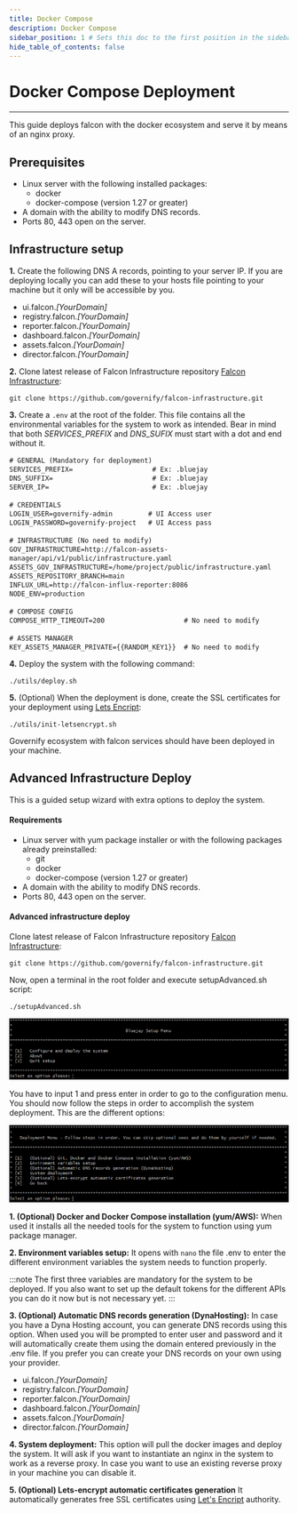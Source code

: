 ```yaml
---
title: Docker Compose
description: Docker Compose
sidebar_position: 1 # Sets this doc to the first position in the sidebar
hide_table_of_contents: false
---
```


# Docker Compose Deployment

---

This guide deploys falcon with the docker ecosystem and serve it by means of an nginx proxy.

## Prerequisites
- Linux server with the following installed packages:
   - docker
   - docker-compose (version 1.27 or greater)
- A domain with the ability to modify DNS records.
- Ports 80, 443 open on the server. 

## Infrastructure setup

**1.** Create the following DNS A records, pointing to your server IP. If you are deploying locally you can add these to your hosts file pointing to your machine but it only will be accessible by you.

- ui.falcon.*[YourDomain]*
- registry.falcon.*[YourDomain]*
- reporter.falcon.*[YourDomain]*
- dashboard.falcon.*[YourDomain]*
- assets.falcon.*[YourDomain]*
- director.falcon.*[YourDomain]*

**2.** Clone latest release of Falcon Infrastructure repository [Falcon Infrastructure](https://github.com/governify/falcon-infrastructure):
```
git clone https://github.com/governify/falcon-infrastructure.git
```

**3.** Create a `.env` at the root of the folder. This file contains all the environmental variables for the system to work as intended. Bear in mind that both *SERVICES_PREFIX* and *DNS_SUFIX* must start with a dot and end without it.


```
# GENERAL (Mandatory for deployment)
SERVICES_PREFIX=                    # Ex: .bluejay
DNS_SUFFIX=                         # Ex: .bluejay
SERVER_IP=                          # Ex: .bluejay

# CREDENTIALS
LOGIN_USER=governify-admin         # UI Access user
LOGIN_PASSWORD=governify-project   # UI Access pass

# INFRASTRUCTURE (No need to modify)
GOV_INFRASTRUCTURE=http://falcon-assets-manager/api/v1/public/infrastructure.yaml
ASSETS_GOV_INFRASTRUCTURE=/home/project/public/infrastructure.yaml
ASSETS_REPOSITORY_BRANCH=main
INFLUX_URL=http://falcon-influx-reporter:8086
NODE_ENV=production

# COMPOSE CONFIG
COMPOSE_HTTP_TIMEOUT=200                    # No need to modify

# ASSETS MANAGER
KEY_ASSETS_MANAGER_PRIVATE={{RANDOM_KEY1}}  # No need to modify
```

**4.** Deploy the system with the following command:
```
./utils/deploy.sh
```

**5.** (Optional) When the deployment is done, create the SSL certificates for your deployment using [Lets Encript](https://letsencrypt.org/):
```
./utils/init-letsencrypt.sh
```

Governify ecosystem with falcon services should have been deployed in your machine.

## Advanced Infrastructure Deploy
This is a guided setup wizard with extra options to deploy the system. 

#### Requirements
- Linux server with yum package installer or with the following packages already preinstalled:
   - git
   - docker
   - docker-compose (version 1.27 or greater)
- A domain with the ability to modify DNS records.
- Ports 80, 443 open on the server. 

#### Advanced infrastructure deploy

Clone latest release of Falcon Infrastructure repository [Falcon Infrastructure](https://github.com/governify/falcon-infrastructure):
```
git clone https://github.com/governify/falcon-infrastructure.git
```

Now, open a terminal in the root folder and execute setupAdvanced.sh script:
```
./setupAdvanced.sh 
```
![Setup Wizard](/img/deployment/setup_wizard_main.png)

You have to input 1 and press enter in order to go to the configuration menu. You should now follow the steps in order to accomplish the system deployment. This are the different options:

![Setup Wizard](/img/deployment/setup_wizard_configure.png)
    
**1. (Optional) Docker and Docker Compose installation (yum/AWS):** When used it installs all the needed tools for the system to function  using yum package manager.

**2. Environment variables setup:** It opens with `nano` the file .env to enter the different environment variables the system needs to function properly. 

:::note
The first three variables are mandatory for the system to be deployed. If you also want to set up the default tokens for the different APIs you can do it now but is not necessary yet.
:::

**3. (Optional) Automatic DNS records generation (DynaHosting):** In case you have a Dyna Hosting account, you can generate DNS records using this option. When used you will be prompted to enter user and password and it will automatically create them using the domain entered previously in the .env file. If you prefer you can create your DNS records on your own using your provider.

- ui.falcon.*[YourDomain]*
- registry.falcon.*[YourDomain]*
- reporter.falcon.*[YourDomain]*
- dashboard.falcon.*[YourDomain]*
- assets.falcon.*[YourDomain]*
- director.falcon.*[YourDomain]*

**4. System deployment:** This option will pull the docker images and deploy the system. It will ask if you want to instantiate an nginx in the system to work as a reverse proxy. In case you want to use an existing reverse proxy in your machine you can disable it.

**5. (Optional) Lets-encrypt automatic certificates generation** It automatically generates free SSL certificates using [Let's Encript](https://letsencrypt.org/) authority.
